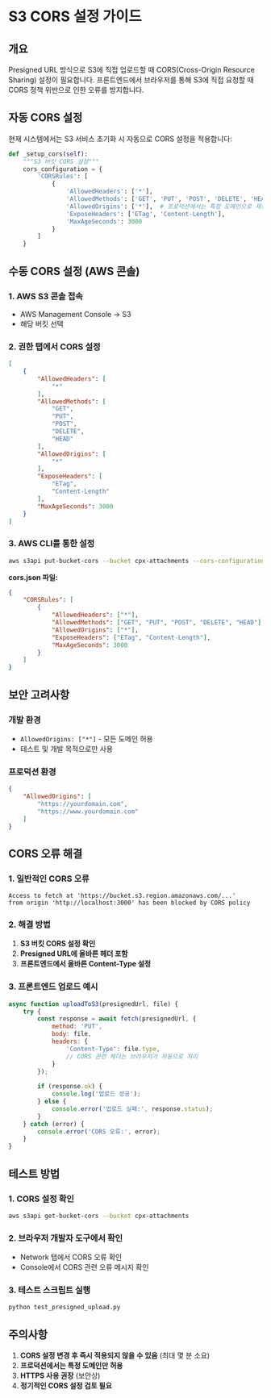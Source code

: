 # S3 CORS 설정 가이드

## 개요

Presigned URL 방식으로 S3에 직접 업로드할 때 CORS(Cross-Origin Resource Sharing) 설정이 필요합니다. 프론트엔드에서 브라우저를 통해 S3에 직접 요청할 때 CORS 정책 위반으로 인한 오류를 방지합니다.

## 자동 CORS 설정

현재 시스템에서는 S3 서비스 초기화 시 자동으로 CORS 설정을 적용합니다:

```python
def _setup_cors(self):
    """S3 버킷 CORS 설정"""
    cors_configuration = {
        'CORSRules': [
            {
                'AllowedHeaders': ['*'],
                'AllowedMethods': ['GET', 'PUT', 'POST', 'DELETE', 'HEAD'],
                'AllowedOrigins': ['*'],  # 프로덕션에서는 특정 도메인으로 제한
                'ExposeHeaders': ['ETag', 'Content-Length'],
                'MaxAgeSeconds': 3000
            }
        ]
    }
```

## 수동 CORS 설정 (AWS 콘솔)

### 1. AWS S3 콘솔 접속
- AWS Management Console → S3
- 해당 버킷 선택

### 2. 권한 탭에서 CORS 설정
```json
[
    {
        "AllowedHeaders": [
            "*"
        ],
        "AllowedMethods": [
            "GET",
            "PUT",
            "POST",
            "DELETE",
            "HEAD"
        ],
        "AllowedOrigins": [
            "*"
        ],
        "ExposeHeaders": [
            "ETag",
            "Content-Length"
        ],
        "MaxAgeSeconds": 3000
    }
]
```

### 3. AWS CLI를 통한 설정
```bash
aws s3api put-bucket-cors --bucket cpx-attachments --cors-configuration file://cors.json
```

**cors.json 파일:**
```json
{
    "CORSRules": [
        {
            "AllowedHeaders": ["*"],
            "AllowedMethods": ["GET", "PUT", "POST", "DELETE", "HEAD"],
            "AllowedOrigins": ["*"],
            "ExposeHeaders": ["ETag", "Content-Length"],
            "MaxAgeSeconds": 3000
        }
    ]
}
```

## 보안 고려사항

### 개발 환경
- `AllowedOrigins: ["*"]` - 모든 도메인 허용
- 테스트 및 개발 목적으로만 사용

### 프로덕션 환경
```json
{
    "AllowedOrigins": [
        "https://yourdomain.com",
        "https://www.yourdomain.com"
    ]
}
```

## CORS 오류 해결

### 1. 일반적인 CORS 오류
```
Access to fetch at 'https://bucket.s3.region.amazonaws.com/...' 
from origin 'http://localhost:3000' has been blocked by CORS policy
```

### 2. 해결 방법
1. **S3 버킷 CORS 설정 확인**
2. **Presigned URL에 올바른 헤더 포함**
3. **프론트엔드에서 올바른 Content-Type 설정**

### 3. 프론트엔드 업로드 예시
```javascript
async function uploadToS3(presignedUrl, file) {
    try {
        const response = await fetch(presignedUrl, {
            method: 'PUT',
            body: file,
            headers: {
                'Content-Type': file.type,
                // CORS 관련 헤더는 브라우저가 자동으로 처리
            }
        });
        
        if (response.ok) {
            console.log('업로드 성공');
        } else {
            console.error('업로드 실패:', response.status);
        }
    } catch (error) {
        console.error('CORS 오류:', error);
    }
}
```

## 테스트 방법

### 1. CORS 설정 확인
```bash
aws s3api get-bucket-cors --bucket cpx-attachments
```

### 2. 브라우저 개발자 도구에서 확인
- Network 탭에서 CORS 오류 확인
- Console에서 CORS 관련 오류 메시지 확인

### 3. 테스트 스크립트 실행
```bash
python test_presigned_upload.py
```

## 주의사항

1. **CORS 설정 변경 후 즉시 적용되지 않을 수 있음** (최대 몇 분 소요)
2. **프로덕션에서는 특정 도메인만 허용**
3. **HTTPS 사용 권장** (보안상)
4. **정기적인 CORS 설정 검토 필요**

